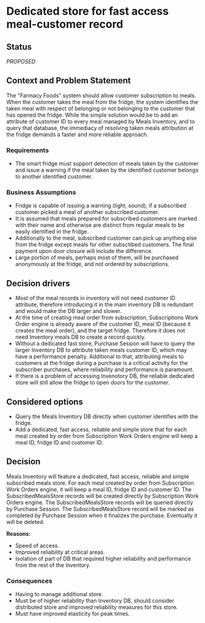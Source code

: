 # Dedicated store for fast access meal-customer record

## Status

_PROPOSED_

## Context and Problem Statement

The "Farmacy Foods" system should allow customer subscription to meals. When the customer takes the meal from the fridge, the system identifies the taken meal with respect of belonging or not belonging to the customer that has opened the fridge. While the simple solution would be to add an attribute of customer ID to every meal managed by Meals Inventory, and to query that database, the immediacy of resolving taken meals attribution at the fridge demands a faster and more reliable approach.

### Requirements

* The smart fridge must support detection of meals taken by the customer and issue a warning if the meal taken by the identified customer belongs to another identified customer. 

### Business Assumptions

* Fridge is capable of issuing a warning (light, sound), if a subscribed customer picked a meal of another subscribed customer.
* It is assumed that meals prepared for subscribed customers are marked with their name and otherwise are distinct from regular meals to be easily identified in the fridge.
* Additionally to the meal, subscribed customer can pick up anything else from the fridge except meals for other subsctibed customers. The final payment upon door closure will include the difference.
* Large portion of meals, perhaps most of them, will be purchased anonymously at the fridge, and not ordered by subscriptions.

## Decision drivers

* Most of the meal records in inventory will not need customer ID attribute, therefore introducing it in the main inventory DB is redundant and would make the DB larger and slower.
* At the time of creating meal order from subscription, Subscriptions Work Order engine is already aware of the customer ID, meal ID (because it creates the meal order), and the target fridge. Therefore it does not need Inventory meals DB to create a record quickly.
* Without a dedicated fast store, Purchase Session will have to query the larger Inventory DB to attribute taken meals customer ID, which may have a performance penalty. Additional to that, attributing meals to customers at the fridge during a purchase is a critical activity for the subscriber purchases, where reliability and performance is paramount.
* If there is a problem of accessing Invenotory DB, the reliable dedicated store will still allow the fridge to open doors for the customer.

## Considered options 

* Query the Meals Inventory DB directly when customer identifies with the fridge.
* Add a dedicated, fast access, reliable and simple store that for each meal created by order from Subscription Work Orders engine will keep a meal ID, fridge ID and customer ID.

## Decision

Meals Inventory will feature a dedicated, fast access, reliable and simple subscribed meals store.
For each meal created by order from Subscription Work Orders engine, it will keep a meal ID, fridge ID and customer ID.
The SubscribedMealsStore records will be created directly by Subscription Work Orders engine.
The SubscribedMealsStore records will be queried directly by Purchase Session.
The SubscribedMealsStore record will be marked as completed by Purchase Session when it finalizes the purchase. Eventually it will be deleted.

__Reasons:__ 
* Speed of access.
* Improved reliability at critical areas. 
* Isolation of part of DB that required higher reliability and performance from the rest of the Inventory.

### Consequences

* Having to manage additional store.
* Must be of higher reliability than Inventory DB, should consider distributed store and improved reliability measures for this store.
* Must have improved elasticity for peak times.